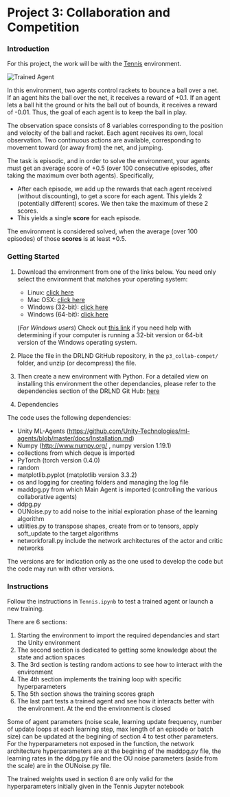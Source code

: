 [//]: # (Image References)

[image1]: https://user-images.githubusercontent.com/10624937/42135623-e770e354-7d12-11e8-998d-29fc74429ca2.gif "Trained Agent"


# Project 3: Collaboration and Competition

### Introduction

For this project, the work will be with the [Tennis](https://github.com/Unity-Technologies/ml-agents/blob/master/docs/Learning-Environment-Examples.md#tennis) environment.

![Trained Agent][image1]

In this environment, two agents control rackets to bounce a ball over a net. If an agent hits the ball over the net, it receives a reward of +0.1.  If an agent lets a ball hit the ground or hits the ball out of bounds, it receives a reward of -0.01.  Thus, the goal of each agent is to keep the ball in play.

The observation space consists of 8 variables corresponding to the position and velocity of the ball and racket. Each agent receives its own, local observation.  Two continuous actions are available, corresponding to movement toward (or away from) the net, and jumping. 

The task is episodic, and in order to solve the environment, your agents must get an average score of +0.5 (over 100 consecutive episodes, after taking the maximum over both agents). Specifically,

- After each episode, we add up the rewards that each agent received (without discounting), to get a score for each agent. This yields 2 (potentially different) scores. We then take the maximum of these 2 scores.
- This yields a single **score** for each episode.

The environment is considered solved, when the average (over 100 episodes) of those **scores** is at least +0.5.

### Getting Started

1. Download the environment from one of the links below.  You need only select the environment that matches your operating system:
    - Linux: [click here](https://s3-us-west-1.amazonaws.com/udacity-drlnd/P3/Tennis/Tennis_Linux.zip)
    - Mac OSX: [click here](https://s3-us-west-1.amazonaws.com/udacity-drlnd/P3/Tennis/Tennis.app.zip)
    - Windows (32-bit): [click here](https://s3-us-west-1.amazonaws.com/udacity-drlnd/P3/Tennis/Tennis_Windows_x86.zip)
    - Windows (64-bit): [click here](https://s3-us-west-1.amazonaws.com/udacity-drlnd/P3/Tennis/Tennis_Windows_x86_64.zip)
    
    (_For Windows users_) Check out [this link](https://support.microsoft.com/en-us/help/827218/how-to-determine-whether-a-computer-is-running-a-32-bit-version-or-64) if you need help with determining if your computer is running a 32-bit version or 64-bit version of the Windows operating system.

2. Place the file in the DRLND GitHub repository, in the `p3_collab-compet/` folder, and unzip (or decompress) the file. 

3. Then create a new environment with Python. For a detailed view on installing this environment the other dependancies, please refer to the dependencies section of the DRLND Git Hub: [here](https://github.com/udacity/deep-reinforcement-learning#dependencies)

4. Dependencies

The code uses the following dependencies:
- Unity ML-Agents (https://github.com/Unity-Technologies/ml-agents/blob/master/docs/Installation.md)
- Numpy (http://www.numpy.org/ , numpy version 1.19.1)
- collections from which deque is imported
- PyTorch (torch version 0.4.0)
- random
- matplotlib.pyplot (matplotlib version 3.3.2)
- os and logging for creating folders and managing the log file
- maddpg.py from which Main Agent is imported (controlling the various collaborative agents)
- ddpg.py
- OUNoise.py to add noise to the initial exploration phase of the learning algorithm
- utilities.py to transpose shapes, create from or to tensors, apply soft_update to the target algorithms
- networkforall.py include the network architectures of the actor and critic networks

The versions are for indication only as the one used to develop the code but the code may run with other versions.


### Instructions

Follow the instructions in `Tennis.ipynb` to test a trained agent or launch a new training.  

There are 6 sections:
1. Starting the environment to import the required dependancies and start the Unity environment
2. The second section is dedicated to getting some knowledge about the state and action spaces
3. The 3rd section is testing random actions to see how to interact with the environment
4. The 4th section implements the training loop with specific hyperparameters
5. The 5th section shows the training scores graph
6. The last part tests a trained agent and see how it interacts better with the environment. At the end the environment is closed

Some of agent parameters (noise scale, learning update frequency, number of update loops at each learning step, max length of an episode or batch size) can be updated at the begining of section 4 to test other parameters. For the hyperparameters not exposed in the function, the network architecture hyperparameters are at the begining of the maddpg.py file, the learning rates in the ddpg.py file and the OU noise parameters (aside from the scale) are in the OUNoise.py file.

The trained weights used in section 6 are only valid for the hyperparameters initially given in the Tennis Jupyter notebook
